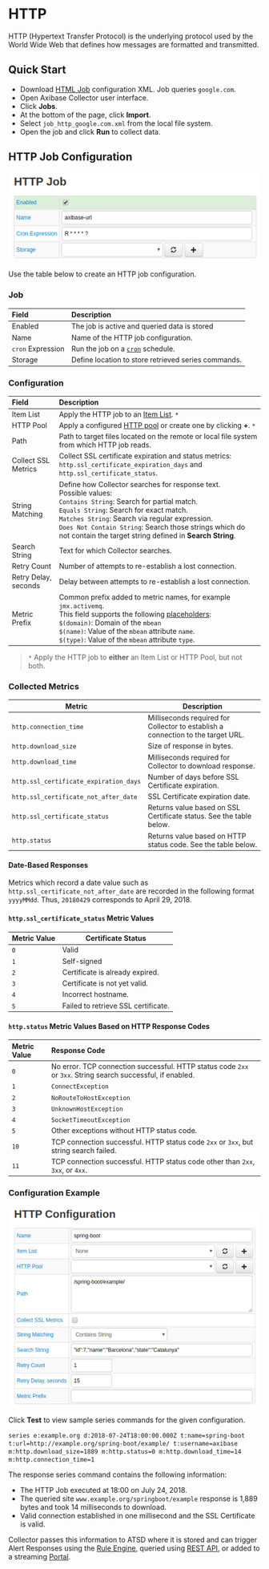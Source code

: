 # HTTP

HTTP (Hypertext Transfer Protocol) is the underlying protocol used by the World Wide Web that defines how messages are formatted and transmitted.

## Quick Start

* Download [HTML Job](./resources/job_http_google.com.xml) configuration XML. Job queries `google.com`.
* Open Axibase Collector user interface.
* Click **Jobs**.
* At the bottom of the page, click **Import**.
* Select `job_http_google.com.xml` from the local file system.
* Open the job and click **Run** to collect data.

## HTTP Job Configuration

![](./images/http-job-1.png)

Use the table below to create an HTTP job configuration.

### Job

| Field         | Description |
|:------------- |:-------------|
| Enabled | The job is active and queried data is stored|
| Name     | Name of the HTTP job configuration. |
| `cron` Expression | Run the job on a [`cron`](../scheduling.md#cron-expressions) schedule.
Storage | Define location to store retrieved series commands.

### Configuration

| Field         | Description |
|:------------- |:-------------|
| Item List| Apply the HTTP job to an [Item List](../collections.md#item-lists). `*`|
| HTTP Pool |  Apply a configured [HTTP pool](./http-pool.md) or create one by clicking **+**. `*` |
| Path |   Path to target files located on the remote or local file system from which HTTP job reads.  |
| Collect SSL Metrics | Collect SSL certificate expiration and status metrics: `http.ssl_certificate_expiration_days` and `http.ssl_certificate_status`.
String Matching | Define how Collector searches for response text.<br/>Possible values:<br/>`Contains String`: Search for partial match.<br/>`Equals String`: Search for exact match.<br/>`Matches String`: Search via regular expression.<br/>`Does Not Contain String`: Search those strings which do not contain the target string defined in **Search String**.
Search String | Text for which Collector searches.
Retry Count | Number of attempts to re-establish a lost connection.|
Retry Delay, seconds | Delay between attempts to re-establish a lost connection.
Metric Prefix | Common prefix added to metric names, for example `jmx.activemq`.<br/>This field supports the following [placeholders](./placeholders.md):<br/>`$(domain)`: Domain of the `mbean`<br/>`$(name)`: Value of the `mbean` attribute `name`.<br/>`$(type)`: Value of the `mbean` attribute `type`.

> `*` Apply the HTTP job to **either** an Item List or HTTP Pool, but not both.

### Collected Metrics

Metric | Description
--|--
`http.connection_time` | Milliseconds required for Collector to establish a connection to the target URL.
`http.download_size` | Size of response in bytes.
`http.download_time` | Milliseconds required for Collector to download response.
`http.ssl_certificate_expiration_days` | Number of days before SSL Certificate expiration.
`http.ssl_certificate_not_after_date` | SSL Certificate expiration date.
`http.ssl_certificate_status` | Returns value based on SSL Certificate status. See the table below.
`http.status` | Returns value based on HTTP status code. See the table below.

#### Date-Based Responses

Metrics which record a date value such as `http.ssl_certificate_not_after_date` are recorded in the following format `yyyyMMdd`. Thus, `20180429` corresponds to April 29, 2018.

#### `http.ssl_certificate_status` Metric Values

Metric Value | Certificate Status
--|--
`0`| Valid
`1`| Self-signed
|`2`| Certificate is already expired.
`3`| Certificate is not yet valid.
`4` | Incorrect hostname.
`5` | Failed to retrieve SSL certificate.

#### `http.status` Metric Values Based on HTTP Response Codes

| Metric Value | Response Code |
|:------------- |:-------------|
| `0` | No error. TCP connection successful. HTTP status code `2xx` or `3xx`. String search successful, if enabled. |
| `1` | `ConnectException` |
| `2` | `NoRouteToHostException` |
| `3` | `UnknownHostException` |
| `4` | `SocketTimeoutException` |
| `5` | Other exceptions without HTTP status code.|
| `10` | TCP connection successful. HTTP status code `2xx` or `3xx`, but string search failed. |
| `11` | TCP connection successful. HTTP status code other than `2xx`, `3xx`, or `4xx`. |

### Configuration Example

![](./images/http-config-example-1.png)

Click **Test** to view sample series commands for the given configuration.

```ls
series e:example.org d:2018-07-24T18:00:00.000Z t:name=spring-boot t:url=http://example.org/spring-boot/example/ t:username=axibase m:http.download_size=1889 m:http.status=0 m:http.download_time=14 m:http.connection_time=1
```

The response series command contains the following information:

* The HTTP Job executed at 18:00 on July 24, 2018.
* The queried site `www.example.org/springboot/example` response is 1,889 bytes and took 14 milliseconds to download.
* Valid connection established in one millisecond and the SSL Certificate is valid.

Collector passes this information to ATSD where it is stored and can trigger Alert Responses using the [Rule Engine](https://axibase.com/docs/atsd/rule-engine/), queried using [REST API](https://axibase.com/docs/atsd/api/data/), or added to a streaming [Portal](https://axibase.com/docs/atsd/portals/).